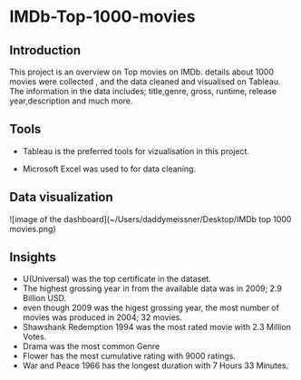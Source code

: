# IMDb-Top-1000-movies

## Introduction
This project is an overview on Top movies on IMDb. details about 1000 movies were collected , and the data cleaned and visualised on Tableau. The information in the data includes; title,genre, gross, runtime, release year,description and much more.

## Tools
* Tableau is the preferred tools for vizualisation in this project.

* Microsoft Excel was used to for data cleaning.

## Data visualization
![image of the dashboard](~/Users/daddymeissner/Desktop/IMDb top 1000 movies.png)

## Insights
* U(Universal) was the top certificate in the dataset.
* The highest grossing year in from the available data was in 2009; 2.9 Billion USD.
* even though 2009 was the higest grossing year, the most number of movies was produced in 2004; 32 movies.
* Shawshank Redemption 1994 was the most rated movie with 2.3 Million Votes.
* Drama was the most common Genre
* Flower has the most cumulative rating with 9000 ratings.
* War and Peace 1966 has the longest duration with 7 Hours 33 Minutes.
